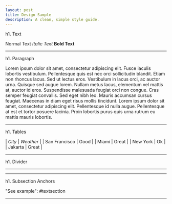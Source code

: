 ```yaml
---
layout: post
title: Design Sample
description: A clean, simple style guide.
---
```

h1. <a class="anchored" name="textsection">Text</a>

Normal Text
_Italic Text_
**Bold Text**

<hr class="pbreak" />

h1. Paragraph

Lorem ipsum dolor sit amet, consectetur adipiscing elit. Fusce iaculis lobortis vestibulum. Pellentesque quis est nec orci sollicitudin blandit. Etiam non rhoncus lacus. Sed ut lectus eros. Vestibulum in lacus orci, ac auctor urna. Quisque sed augue lorem. Nullam metus lacus, elementum vel mattis at, auctor id eros. Suspendisse malesuada feugiat orci non congue. Cras semper feugiat convallis. Sed eget nibh leo. Mauris accumsan cursus feugiat. Maecenas in diam eget risus mollis tincidunt. Lorem ipsum dolor sit amet, consectetur adipiscing elit. Pellentesque id nulla augue. Pellentesque at est et tortor posuere lacinia. Proin lobortis purus quis urna rutrum eu mattis mauris lobortis.

<hr class="pbreak" />

h1. Tables

| *City* | *Weather* |
| San Francisco | Good |
| Miami | Great |
| New York | Ok |
| Jakarta | Great |

<hr class="pbreak" />

h1. Divider

<hr class="pbreak" />
<hr class="pbreak" />

h1. Subsection Anchors

"See example":
#textsection

<hr class="pbreak" />

